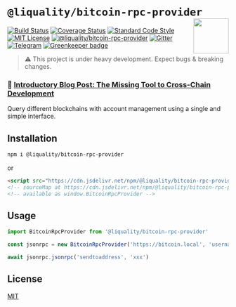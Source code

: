 # `@liquality/bitcoin-rpc-provider` <img align="right" src="https://raw.githubusercontent.com/liquality/chainabstractionlayer/master/liquality-logo.png" height="80px" />


[![Build Status](https://travis-ci.com/liquality/chainabstractionlayer.svg?branch=master)](https://travis-ci.com/liquality/chainabstractionlayer)
[![Coverage Status](https://coveralls.io/repos/github/liquality/chainabstractionlayer/badge.svg?branch=master)](https://coveralls.io/github/liquality/chainabstractionlayer?branch=master)
[![Standard Code Style](https://img.shields.io/badge/codestyle-standard-brightgreen.svg)](https://github.com/standard/standard)
[![MIT License](https://img.shields.io/badge/license-MIT-brightgreen.svg)](../../LICENSE.md)
[![@liquality/bitcoin-rpc-provider](https://img.shields.io/npm/dt/@liquality/bitcoin-rpc-provider.svg)](https://npmjs.com/package/@liquality/bitcoin-rpc-provider)
[![Gitter](https://img.shields.io/gitter/room/liquality/Lobby.svg)](https://gitter.im/liquality/Lobby?source=orgpage)
[![Telegram](https://img.shields.io/badge/chat-on%20telegram-blue.svg)](https://t.me/Liquality) [![Greenkeeper badge](https://badges.greenkeeper.io/liquality/chainabstractionlayer.svg)](https://greenkeeper.io/)

> :warning: This project is under heavy development. Expect bugs & breaking changes.

### :pencil: [Introductory Blog Post: The Missing Tool to Cross-Chain Development](https://medium.com/liquality/the-missing-tool-to-cross-chain-development-2ebfe898efa1)


Query different blockchains with account management using a single and simple interface.


## Installation

```bash
npm i @liquality/bitcoin-rpc-provider
```

or

```html
<script src="https://cdn.jsdelivr.net/npm/@liquality/bitcoin-rpc-provider@0.0.0/dist/bitcoin-rpc-provider.min.js"></script>
<!-- sourceMap at https://cdn.jsdelivr.net/npm/@liquality/bitcoin-rpc-provider@0.0.0/dist/bitcoin-rpc-provider.min.js.map -->
<!-- available as window.BitcoinRpcProvider -->
```


## Usage

```js
import BitcoinRpcProvider from '@liquality/bitcoin-rpc-provider'

const jsonrpc = new BitcoinRpcProvider('https://bitcoin.local', 'username', 'password')

await jsonrpc.jsonrpc('sendtoaddress', 'xxx')
```


## License

[MIT](../../LICENSE.md)
